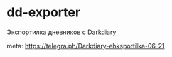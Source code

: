 # dd-exporter
Экспортилка дневников с Darkdiary

meta: https://telegra.ph/Darkdiary-ehksportilka-06-21
